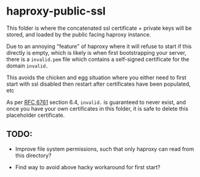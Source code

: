 # haproxy-public-ssl

This folder is where the concatenated ssl certificate + private keys will be
stored, and loaded by the public facing haproxy instance.

Due to an annoying "feature" of haproxy where it will refuse to start if this
directly is empty, which is likely is when first bootstrapping your server,
there is a `invalid.pem` file which contains a self-signed certificate for the
domain `invalid.`

This avoids the chicken and egg situation where you either need to first start 
with ssl disabled then restart after certificates have been populated, etc

As per [RFC 6761](https://datatracker.ietf.org/doc/html/rfc6761) section 6.4,
`invalid.` is guaranteed to never exist, and once you have your own certificates
in this folder, it is safe to delete this placeholder certificate.

## TODO:

- Improve file system permissions, such that only haproxy can read from this
  directory?
  
- Find way to avoid above hacky workaround for first start?
